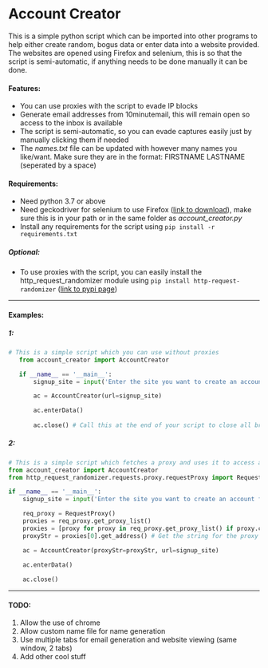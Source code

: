 # Account Creator

This is a simple python script which can be imported into other programs to help either create random, bogus data or enter data into a website provided. The websites are opened using Firefox and selenium, this is so that the script is semi-automatic, if anything needs to be done manually it can be done.

#### Features:
- You can use proxies with the script to evade IP blocks
- Generate email addresses from 10minutemail, this will remain open so access to the inbox is available
- The script is semi-automatic, so you can evade captures easily just by manually clicking them if needed
- The *names.txt* file can be updated with however many names you like/want. Make sure they are in the format: FIRSTNAME LASTNAME (seperated by a space)

#### Requirements:
- Need python 3.7 or above
- Need geckodriver for selenium to use Firefox ([link to download](https://github.com/mozilla/geckodriver/releases "link to download")), make sure this is in your path or in the same folder as *account_creator.py*
- Install any requirements for the script using `pip install -r requirements.txt`

##### Optional:
 - To use proxies with the script, you can easily install the http_request_randomizer module using `pip install http-request-randomizer` ([link to pypi page](https://pypi.org/project/http-request-randomizer/ "link to pypi page"))

------------


#### Examples:
##### 1:
 ```python
 # This is a simple script which you can use without proxies
	from account_creator import AccountCreator

	if __name__ == '__main__':
		signup_site = input('Enter the site you want to create an account for: ')

		ac = AccountCreator(url=signup_site)

		ac.enterData()
		
		ac.close() # Call this at the end of your script to close all browser instances
```
##### 2:
```python
# This is a simple script which fetches a proxy and uses it to access a website
from account_creator import AccountCreator
from http_request_randomizer.requests.proxy.requestProxy import RequestProxy

if __name__ == '__main__':
	signup_site = input('Enter the site you want to create an account for: ')

	req_proxy = RequestProxy()
	proxies = req_proxy.get_proxy_list()
	proxies = [proxy for proxy in req_proxy.get_proxy_list() if proxy.country == 'United Kingdom'] # Get a list of proxies from the United Kingdom
	proxyStr = proxies[0].get_address() # Get the string for the proxy in the format IP:PORT

	ac = AccountCreator(proxyStr=proxyStr, url=signup_site)

	ac.enterData()
	
	ac.close()
```

------------


#### TODO:
1. Allow the use of chrome
2. Allow custom name file for name generation
3. Use multiple tabs for email generation and website viewing (same window, 2 tabs)
4. Add other cool stuff
